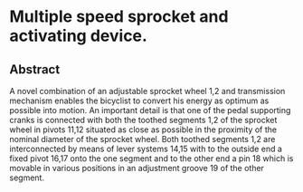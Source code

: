 # Multiple speed sprocket and activating device.

## Abstract
A novel combination of an adjustable sprocket wheel 1,2 and transmission mechanism enables the bicyclist to convert his energy as optimum as possible into motion. An important detail is that one of the pedal supporting cranks is connected with both the toothed segments 1,2 of the sprocket wheel in pivots 11,12 situated as close as possible in the proximity of the nominal diameter of the sprocket wheel. Both toothed segments 1,2 are interconnected by means of lever systems 14,15 with to the outside end a fixed pivot 16,17 onto the one segment and to the other end a pin 18 which is movable in various positions in an adjustment groove 19 of the other segment.